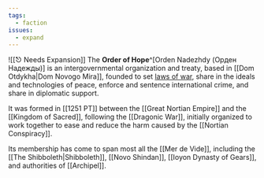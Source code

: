 ```yaml
---
tags:
  - faction
issues:
  - expand
---
```

![[⎋ Needs Expansion]]
The **Order of Hope**^[Orden Nadezhdy (Орден Надежды)] is an intergovernmental organization and treaty, based in [[Dom Otdykha|Dom Novogo Mira]], founded to set [laws of war](https://en.wikipedia.org/wiki/Law_of_war), share in the ideals and technologies of peace, enforce and sentence international crime, and share in diplomatic support. 

It was formed in [[1251 PT]] between the [[Great Nortian Empire]] and the [[Kingdom of Sacred]], following the [[Dragonic War]], initially organized to work together to ease and reduce the harm caused by the [[Nortian Conspiracy]].  

Its membership has come to span most all the [[Mer de Vide]], including the [[The Shibboleth|Shibboleth]], [[Novo Shindan]], [[Ioyon Dynasty of Gears]], and authorities of [[Archipel]].